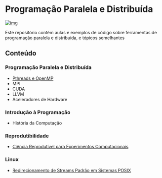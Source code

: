 

# Programação Paralela e Distribuída

[![img](https://img.shields.io/badge/License-CC%20BY%204.0-lightgrey.svg)](http://creativecommons.org/licenses/by/4.0/)

Este  repositório  contém  aulas  e  exemplos de  código  sobre  ferramentas  de
programação paralela e distribuída, e tópicos semelhantes


## Conteúdo


### Programação Paralela e Distribuída

-   [Pthreads e OpenMP](https://phrb.github.io/PPD/lectures/tex/pthreads_omp/index.html)
-   MPI
-   CUDA
-   LLVM
-   Aceleradores de Hardware


### Introdução à Programação

-   História da Computação


### Reprodutibilidade

-   [Ciência Reprodutível para Experimentos Computacionais](lectures/org/reprodutibilidade/docs/index.html)


### Linux

-   [Redirecionamento de Streams Padrão em Sistemas POSIX](lectures/org/linux-redirecionamento-streams/index.html)
